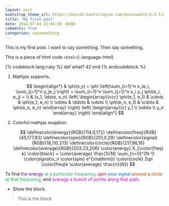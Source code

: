 ```yaml
---
layout: post
bootstrap_theme_url: https://maxcdn.bootstrapcdn.com/bootswatch/3.3.7/united/bootstrap.min.css
title: "My first post"
date: 2014-07-04 22:04:38 -0400
comments: true
categories: saysomething
---
```


This is my first post. I want to say something. Then say something.

This is a piece of html code `<html>`{:.language-html}

{% codeblock lang:ruby %}
def what?
  42
end
{% endcodeblock %}

<!-- more -->

1. Mathjax supports.

    $$
    \begin{align*}
      & \phi(x,y) = \phi \left(\sum_{i=1}^n x_ie_i, \sum_{j=1}^n y_je_j \right)
      = \sum_{i=1}^n \sum_{j=1}^n x_i y_j \phi(e_i, e_j) = \\
      & (x_1, \ldots, x_n) \left( \begin{array}{ccc}
	  \phi(e_1, e_1) & \cdots & \phi(e_1, e_n) \\
	  \vdots & \ddots & \vdots \\
	  \phi(e_n, e_1) & \cdots & \phi(e_n, e_n)
	\end{array} \right)
      \left( \begin{array}{c}
	  y_1 \\
	  \vdots \\
	  y_n
	\end{array} \right)
    \end{align*}
    $$

2. Colorful mathjax euqation.

    $$
    \definecolor{energy}{RGB}{114,0,172}
    \definecolor{freq}{RGB}{45,177,93}
    \definecolor{spin}{RGB}{251,0,29}
    \definecolor{signal}{RGB}{18,110,213}
    \definecolor{circle}{RGB}{217,86,16}
    \definecolor{average}{RGB}{203,23,206}
    \color{energy} X_{\color{freq} k} \color{black} =
    \color{average} \frac{1}{N} \sum_{n=0}^{N-1}
    \color{signal}x_n \color{spin}
    e^{\mathrm{i} \color{circle} 2\pi \color{freq}k
    \color{average} \frac{n}{N}}
    $$

To find <font color="#7200AC">the energy</font> <font color="2DB15D">at a particular frequency</font>, <font color="#FB001D">spin</font> <font color="#126ED5">your signal</font> <font color="#D04400">around a circle</font> <font color="2DB15D">at that frequency</font>, and <font color="#CB17CE">average a bunch of points along that path</font>.

* Show the block.

> This is the block


